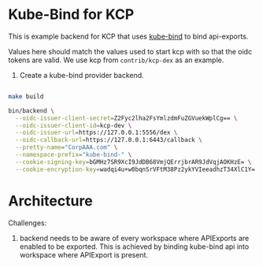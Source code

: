 # Kube-Bind for KCP

This is example backend for KCP that uses [kube-bind](https://github.com/kube-bind/kube-bind) to bind api-exports.

Values here should match the values used to start kcp with so that the oidc tokens are valid.
We use kcp from `contrib/kcp-dex` as an example.


1. Create a kube-bind provider backend.

```bash

```


```bash
make build

bin/backend \
  --oidc-issuer-client-secret=Z2Fyc2lha2FsYmlzdmFuZGVuekWplCg== \
  --oidc-issuer-client-id=kcp-dev \
  --oidc-issuer-url=https://127.0.0.1:5556/dex \
  --oidc-callback-url=https://127.0.0.1:6443/callback \
  --pretty-name="CorpAAA.com" \
  --namespace-prefix="kube-bind-" \
  --cookie-signing-key=bGMHz7SR9XcI9JdDB68VmjQErrjbrAR9JdVqjAOKHzE= \
  --cookie-encryption-key=wadqi4u+w0bqnSrVFtM38Pz2ykYVIeeadhzT34XlC1Y=
```


# Architecture

Challenges:
1. backend needs to be aware of every workspace where APIExports are enabled to be
exported.
   This is achieved by binding kube-bind api into workspace where APIExport is present. 

